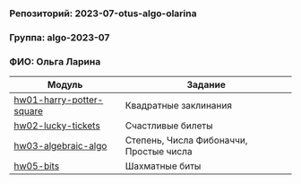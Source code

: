 ### Репозиторий: 2023-07-otus-algo-olarina
### Группа: algo-2023-07
### ФИО: Ольга Ларина

| Модуль                                                 | Задание                                 |
|--------------------------------------------------------|-----------------------------------------|
| [hw01-harry-potter-square](./hw01-harry-potter-square) | Квадратные заклинания                   |
| [hw02-lucky-tickets](./hw02-lucky-tickets)             | Счастливые билеты                       |
| [hw03-algebraic-algo](./hw03-algebraic-algo)           | Степень, Числа Фибоначчи, Простые числа |
| [hw05-bits](./hw05-bits)                               | Шахматные биты                          |

